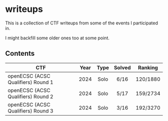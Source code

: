 # writeups

This is a collection of CTF writeups from some of the events I participated in.

I might backfill some older ones too at some point.

## Contents

| CTF                                | Year | Type | Solved | Ranking  |
| ---------------------------------- | ---- | :--: | :----: | :------: |
| openECSC (ACSC Qualifiers) Round 1 | 2024 | Solo |  6/16  | 120/1880 |
| openECSC (ACSC Qualifiers) Round 2 | 2024 | Solo |  5/17  | 159/2734 |
| openECSC (ACSC Qualifiers) Round 3 | 2024 | Solo |  3/16  | 192/3270 |
